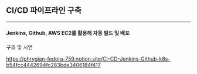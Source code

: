 ## CI/CD 파이프라인 구축
---
#### Jenkins, Github, AWS EC2를 활용해 자동 빌드 및 배포

구조 및 시연

https://phrygian-fedora-759.notion.site/CI-CD-Jenkins-Github-k8s-b54fcc4442694fc283bde3406184f417
